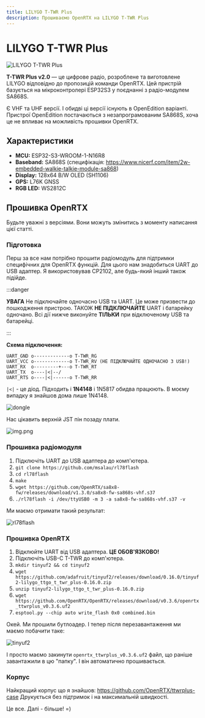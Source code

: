 ```yaml
---
title: LILYGO T-TWR Plus
description: Прошиваємо OpenRTX на LILYGO T-TWR Plus
---
```


# LILYGO T-TWR Plus

![LILYGO T-TWR Plus](./img/ttwrplus_general.png)

**T-TWR Plus v2.0** — це цифрове радіо, розроблене та виготовлене LILYGO відповідно до пропозицій команди OpenRTX. Цей пристрій базується на мікроконтролері ESP32S3 у поєднанні з радіо-модулем SA868S.

Є VHF та UHF версії. І обидві ці версії існують в OpenEdition варіанті. Пристрої OpenEdition постачаються з незапрограмованим SA868S, хоча це не впливає на можливість прошивки OpenRTX.

## Характеристики

* **MCU:**  ESP32-S3-WROOM-1-N16R8
* **Baseband:** SA868S (специфікація: https://www.nicerf.com/item/2w-embedded-walkie-talkie-module-sa868)
* **Display:** 128x64 B/W OLED (SH1106)
* **GPS:** L76K GNSS
* **RGB LED:** WS2812C

## Прошивка OpenRTX

Будьте уважні з версіями. Вони можуть змінитись з моменту написання цієї статті.

### Підготовка

Перш за все нам потрібно прошити радіомодуль для підтримки специфічних для OpenRTX функцій. Для цього нам знадобиться UART до USB адаптер. Я використовував CP2102, але будь-який інший також підійде.

:::danger

**УВАГА** Не підключайте одночасно USB та UART. Це може призвести до пошкодження пристрою.
ТАКОЖ **НЕ ПІДКЛЮЧАЙТЕ** UART і батарейку одночано. Всі дії нижче виконуйте **ТІЛЬКИ** при відключеному USB та батарейці.

:::

**Cхема підключення:**

```
UART_GND o-------------o T-TWR_RG
UART_VCC o-------------o T-TWR_RV (НЕ ПІДКЛЮЧАЙТЕ ОДНОЧАСНО З USB!)
UART_RX  o---------+---o T-TWR_RT
UART_TX  o----|<|--/
UART_RTS o----|<|------o T-TWR_RR
```
`|<|` - це діод. Підходить і **1N4148** і 1N5817 обидва працюють. В моєму випадку я знайшов дома лише 1N4148.

![dongle](./img/dongle_ttwr.png)

Нас цікавить верхній JST пін позаду плати. 

![img.png](./img/ttwr_UART_port.png)


### Прошивка радіомодуля

1. Підключіть UART до USB адаптера до комп'ютера.
2. `git clone https://github.com/msalau/rl78flash`
3. `cd rl78flash`
4. `make`
5. `wget https://github.com/OpenRTX/sa8x8-fw/releases/download/v1.3.0/sa8x8-fw-sa868s-vhf.s37`
6. `./rl78flash -i /dev/ttyUSB0 -m 3 -a sa8x8-fw-sa868s-vhf.s37 -v`

Ми маємо отримати такий результат:

![rl78flash](./img/rl78flash.png)

### Прошивка OpenRTX

1. Відклюйте UART від USB адаптера. **ЦЕ ОБОВ'ЯЗКОВО!**
2. Підключіть USB-C T-TWR до комп'ютера.
3. `mkdir tinyuf2 && cd tinyuf2`
4. `wget https://github.com/adafruit/tinyuf2/releases/download/0.16.0/tinyuf2-lilygo_ttgo_t_twr_plus-0.16.0.zip`
5. `unzip tinyuf2-lilygo_ttgo_t_twr_plus-0.16.0.zip`
6. `wget https://github.com/OpenRTX/OpenRTX/releases/download/v0.3.6/openrtx_ttwrplus_v0.3.6.uf2`
7. `esptool.py --chip auto write_flash 0x0 combined.bin`

Окей. Ми прошили бутлоадер. І тепер після перезавантаження ми маємо побачити таке:

![tinyuf2](./img/tinyuf2_ttwrplus.jpg)

І просто маємо закинути `openrtx_ttwrplus_v0.3.6.uf2` файл, що раніше завантажили в цю "папку". І він автоматично прошивається.

### Корпус

Найкращий корпус що я знайшов: https://github.com/OpenRTX/ttwrplus-case
Друкується без підтримок і на максимальній швидкості. 


Це все. Далі - більше! =)
